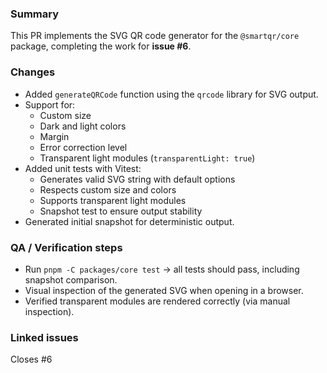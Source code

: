 ### Summary

This PR implements the SVG QR code generator for the `@smartqr/core` package, completing the work for **issue #6**.

### Changes

- Added `generateQRCode` function using the `qrcode` library for SVG output.
- Support for:
  - Custom size
  - Dark and light colors
  - Margin
  - Error correction level
  - Transparent light modules (`transparentLight: true`)
- Added unit tests with Vitest:
  - Generates valid SVG string with default options
  - Respects custom size and colors
  - Supports transparent light modules
  - Snapshot test to ensure output stability
- Generated initial snapshot for deterministic output.

### QA / Verification steps

- Run `pnpm -C packages/core test` → all tests should pass, including snapshot comparison.
- Visual inspection of the generated SVG when opening in a browser.
- Verified transparent modules are rendered correctly (via manual inspection).

### Linked issues

Closes #6

